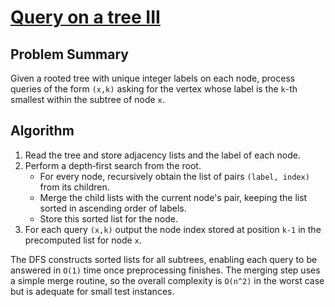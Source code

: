 # [Query on a tree III](https://www.spoj.com/problems/PT07J/)

## Problem Summary
Given a rooted tree with unique integer labels on each node, process queries of the form `(x,k)` asking for the vertex whose label is the `k`-th smallest within the subtree of node `x`.

## Algorithm
1. Read the tree and store adjacency lists and the label of each node.
2. Perform a depth‑first search from the root.
   - For every node, recursively obtain the list of pairs `(label, index)` from its children.
   - Merge the child lists with the current node's pair, keeping the list sorted in ascending order of labels.
   - Store this sorted list for the node.
3. For each query `(x,k)` output the node index stored at position `k-1` in the precomputed list for node `x`.

The DFS constructs sorted lists for all subtrees, enabling each query to be answered in `O(1)` time once preprocessing finishes. The merging step uses a simple merge routine, so the overall complexity is `O(n^2)` in the worst case but is adequate for small test instances.
